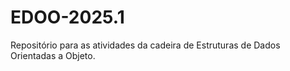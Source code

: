 # EDOO-2025.1
Repositório para as atividades da cadeira de Estruturas de Dados Orientadas a Objeto.
